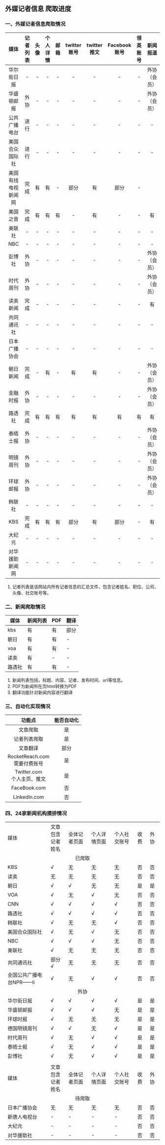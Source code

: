 ## 外媒记者信息 爬取进度

### 一、外媒记者信息爬取情况

|  媒体  | 记者列表 | 头像  | 个人详情 | 邮箱  | twitter账号 | twitter推文 | Facebook账号 | 领英账号 | 新闻报道 |
|:----:|:----:|:---:|:----:|:---:|:---------:|:---------:|:----------:|:----:|:----:|
| 华尔街日报  |  -   |  -  |  -   |  -  |     -     |     -     |     -      |  -  | 外协（会员）
| 华盛顿邮报  |  外协   |  -  |  -   |  -  |     -     |     -     |     -      |  -  | 外协（会员）
| 公共广播电台  |  进行   |  -  |  -   |  -  |     -     |     -     |     -      |  -  |  -   |
| 美国合众国际社  |  进行   |  -  |  -   |  -  |     -     |     -     |     -      |  -  |  -   |
| 美国有线电视新闻网  |  完成   |  有  |  有   |  -  |    部分     |     有     |     部分     |  -   |
| 美国之音  |  完成   |  有  |  有   |  有  |     -     |     有     |     -      |  -   | 有
| 美联社  |  -   |  -  |  -   |  -  |     -     |     -     |     -      |  -  |  -   |
| NBC  |  -   |  -  |  -   |  -  |     -     |     -     |     -      |  -  |  -   |
| 彭博社  |  外协   |  -  |  -   |  -  |     -     |     -     |     -      |  -  | 外协（会员）
| 时代周刊  |  外协   |  -  |  -   |  -  |     -     |     -     |     -      |  -  | 外协（会员）
| 读卖新闻 |  完成   |  -  |  -   |  -  |     -     |     -     |     -      |  -   | 有
| 共同通讯社  |  -   |  -  |  -   |  -  |     -     |     -     |     -      |  -  |  -   |
| 日本广播协会  |  -   |  -  |  -   |  -  |     -     |     -     |     -      |  -  |  -   |
| 朝日新闻 |  完成   |  -  |  有   |  -  |     有     |     有     |     -      |  -   | 外协（会员）
| 金融时报  |  外协   |  -  |  -   |  -  |     -     |     -     |     -      |  -  | 外协（会员）
| 路透社  |  完成   |  有  |  有   |  有  |     有     |     有     |     有      |  有  | 有
| 泰晤士报  |  外协   |  -  |  -   |  -  |     -     |     -     |     -      |  -  | 外协（会员）
| 明镜周刊  |  外协   |  -  |  -   |  -  |     -     |     -     |     -      |  -  | 外协（会员）
| 环球邮报  |  外协   |  -  |  -   |  -  |     -     |     -     |     -      |  -  | 外协（会员）
| 韩联社  |  -   |  -  |  -   |  -  |     -     |     -     |     -      |  -  |  -   |
| KBS  |  完成   |  有  |  有   |  有  |    部分     |     有     |     部分     |  -   | 有
| 大纪元  |  -   |  -  |  -   |  -  |     -     |     -     |     -      |  -  |  -   |
| 对华援助新闻网  |  -   |  -  |  -   |  -  |     -     |     -     |     -      |  -  |  -   |

1. 记者列表是该网站内所有记者信息的汇总文件，包含记者姓名、职位、公司、头像、社交账号等。

### 二、新闻爬取情况

| 媒体  | 新闻列表 | PDF |  翻译 |
|-----|-----|-----|----|
| kbs |    有 | 有   |  部分 |
| 朝日  |    有 | 有   |   - |
| voa |    有 | 有   |   - |
| 读卖  |    有 | -   |   - |
| 路透社 |    有 | 有   |   - |

1. 新闻列表包括，标题、内容、记者、发布时间、url等信息。
2. PDF为新闻所在页html转换为PDF
3. 翻译功能针对新闻内容进行翻译

### 三、自动化实现情况

|            功能点            | 能否自动化 |
|:-------------------------:|:-----:|
|           文章爬取            |   是   |
|          记者列表爬取           |   是   |
|           文章翻译            |  部分   |
| RocketReach.com<br>需要付费账号 |   是   |
|  Twitter.com<br>个人主页、推文   |   是   |
|       FaceBook.com        |   否   |
|       LinkedIn.com        |   否   |

### 四、24家新闻机构摸排情况

<table>
    <tr>
        <td>媒体</td>
        <td>文章包含<br>记者姓名</td>
        <td>全体记者页面</td>
        <td>个人详情页面</td>
        <td>个人社交账号</td>
        <td>收费</td>
        <td>外协</td>
    <tr>
    <tr>
        <td colspan="8" align="center">已爬取</td>
    <tr>
    <tr>
        <td>KBS</td>
        <td>√</td>
        <td>无</td>
        <td>无</td>
        <td>无</td>
        <td>否</td>
        <td>否</td>
    <tr>
    <tr>
        <td>读卖</td>
        <td>无</td>
        <td>无</td>
        <td>无</td>
        <td>无</td>
        <td>否</td>
        <td>否</td>
    <tr><tr>
        <td>朝日</td>
        <td>√</td>
        <td>√</td>
        <td>无</td>
        <td>无</td>
        <td>是</td>
        <td>是</td>
    <tr><tr>
        <td>VOA</td>
        <td>√</td>
        <td>无</td>
        <td>√</td>
        <td>无</td>
        <td>否</td>
        <td>否</td>
    <tr><tr>
        <td>CNN</td>
        <td>√</td>
        <td>√</td>
        <td>√</td>
        <td>√</td>
        <td>否</td>
        <td>否</td>
    <tr><tr>
        <td>路透社</td>
        <td>√</td>
        <td>√</td>
        <td>√</td>
        <td>√</td>
        <td>否</td>
        <td>否</td>
    <tr><tr>
        <td>韩联社</td>
        <td>√</td>
        <td>无</td>
        <td>无</td>
        <td>√</td>
        <td>否</td>
        <td>否</td>
    <tr><tr>
        <td>美国合众国际社</td>
        <td>√</td>
        <td>无</td>
        <td>√</td>
        <td>无</td>
        <td>否</td>
        <td>否</td>
    <tr><tr>
        <td>NBC</td>
        <td>√</td>
        <td>√</td>
        <td>√</td>
        <td>无</td>
        <td>否</td>
        <td>否</td>
    <tr><tr>
        <td>美联社</td>
        <td>√</td>
        <td>无</td>
        <td>无</td>
        <td>无</td>
        <td>否</td>
        <td>否</td>
    <tr><tr>
        <td>共同通讯社</td>
        <td>部分√</td>
        <td>无</td>
        <td>无</td>
        <td>无</td>
        <td>否</td>
        <td>否</td>
    <tr><tr>
        <td>全国公共广播电台NPR——li</td>
        <td>√</td>
        <td>无</td>
        <td>√</td>
        <td>√</td>
        <td>否</td>
        <td>否</td>
    <tr><tr>
        <td colspan="7" align="center">外协</td>
    <tr><tr>
        <td>华尔街日报</td>
        <td>√</td>
        <td>√</td>
        <td>√</td>
        <td>√</td>
        <td>是</td>
        <td>是</td>
    <tr><tr>
        <td>华盛顿邮报</td>
        <td>√</td>
        <td>√</td>
        <td>√</td>
        <td>无</td>
        <td>是</td>
        <td>是</td>
    <tr><tr>
        <td>环球时报</td>
        <td>√</td>
        <td>无</td>
        <td>无</td>
        <td>无</td>
        <td>是</td>
        <td>是</td>
    <tr><tr>
        <td>德国明镜周刊</td>
        <td>√</td>
        <td>√</td>
        <td>无</td>
        <td>√</td>
        <td>是</td>
        <td>是</td>
    <tr><tr>
        <td>时代周刊</td>
        <td>√</td>
        <td>无</td>
        <td>√</td>
        <td>√</td>
        <td>是</td>
        <td>是</td>
    <tr><tr>
        <td>泰晤士报</td>
        <td>√</td>
        <td>无</td>
        <td>√</td>
        <td>√</td>
        <td>是</td>
        <td>是</td>
    <tr><tr>
        <td>彭博社</td>
        <td>√</td>
        <td>无</td>
        <td>√</td>
        <td>√</td>
        <td>是</td>
        <td>是</td>
    <tr><tr>
        <td colspan="7" align="center"></td>
    <tr>    <tr>
        <td>媒体</td>
        <td>文章包含<br>记者姓名</td>
        <td>全体记者页面</td>
        <td>个人详情页面</td>
        <td>个人社交账号</td>
        <td>收费</td>
        <td>外协</td>
    <tr><tr>
        <td colspan="7" align="center">待爬取</td>
    <tr><tr>
        <td>日本广播协会</td>
        <td>无</td>
        <td>无</td>
        <td>无</td>
        <td>无</td>
        <td>否</td>
        <td>否</td>
    <tr><tr>
        <td>新唐人电视台</td>
        <td>-</td>
        <td>-</td>
        <td>-</td>
        <td>-</td>
        <td>否</td>
        <td>否</td>
    <tr><tr>
        <td>大纪元</td>
        <td>-</td>
        <td>-</td>
        <td>-</td>
        <td>-</td>
        <td>否</td>
        <td>否</td>
    <tr><tr>
        <td>对华援助社</td>
        <td>-</td>
        <td>-</td>
        <td>-</td>
        <td>-</td>
        <td>否</td>
        <td>否</td>
    <tr>
</table>